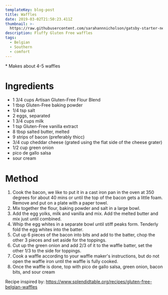```yaml
---
templateKey: blog-post
title: Waffles
date: 2019-03-02T21:50:23.411Z
thumbnail: >-
  https://raw.githubusercontent.com/sarahannnicholson/gatsby-starter-netlify-cms/master/static/img/waffle.jpg
description: Fluffy Gluten Free waffles
tags:
  - Belgian
  - Southern
  - comfort
---
```

\* Makes about 4-5 waffles

# Ingredients

* 1 3/4 cups Artisan Gluten-Free Flour Blend
* 1 tbsp Gluten-Free baking powder
* 1/4 tsp salt
* 2 eggs, separated
* 1 3/4 cups milk
* 1 tsp Gluten-Free vanilla extract
* 8 tbsp salted butter, melted
* 9 strips of bacon (preferably thicc)
* 3/4 cup cheddar cheese (grated using the flat side of the cheese grater)
* 1/2 cup green onion
* pico de gallo salsa
* sour cream

# Method

1. Cook the bacon, we like to put it in a cast iron pan in the oven at 350 degrees for about 40 mins or until the top of the bacon gets a little foam. Remove and put on a plate with a paper towel. 
2. Mix together the flour, baking powder and salt in a large bowl.
3. Add the egg yolks, milk and vanilla and mix. Add the melted butter and mix just until combined.
4. Whip the egg whites in a separate bowl until stiff peaks form. Tenderly fold the egg whites into the batter.
5. Cut up 6 pieces of the bacon into bits and add to the batter, chop the other 3 pieces and set aside for the toppings. 
6. Cut up the green onion and add 2/3 of it to the waffle batter, set the other 1/3 to the side for toppings. 
7. Cook a waffle according to your waffle maker's instructions, but do not open the waffle iron until the waffle is fully cooked.
8. Once the waffle is done, top with pico de gallo salsa, green onion, bacon bits, and sour cream

Recipe inspired by: <https://www.splendidtable.org/recipes/gluten-free-belgian-waffles>
